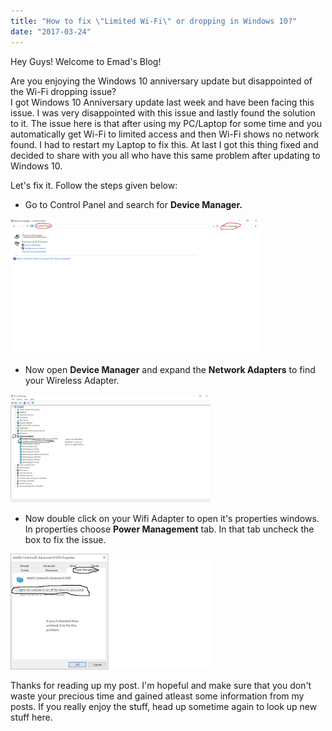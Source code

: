 ```yaml
---
title: "How to fix \"Limited Wi-Fi\" or dropping in Windows 10?"
date: "2017-03-24"
---
```


Hey Guys! Welcome to Emad's Blog!  
  
Are you enjoying the Windows 10 anniversary update but disappointed of the Wi-Fi dropping issue?  
I got Windows 10 Anniversary update last week and have been facing this issue. I was very disappointed with this issue and lastly found the solution to it. The issue here is that after using my PC/Laptop for some time and you automatically get Wi-Fi to limited access and then Wi-Fi shows no network found. I had to restart my Laptop to fix this. At last I got this thing fixed and decided to share with you all who have this same problem after updating to Windows 10. 
  
Let's fix it. Follow the steps given below:  
  

- Go to Control Panel and search for **Device Manager.**

[![](images/1.png)](https://3.bp.blogspot.com/-svis0HcN0Lk/WNUB_m_MTsI/AAAAAAAAE84/uEIfNWVNFEU5oTODDmIQyy-5veVaaaXHACLcB/s1600/1.png)

- Now open **Device Manager** and expand the **Network Adapters** to find your Wireless Adapter.

[![](images/2.png)](https://3.bp.blogspot.com/-QMiqy4PO640/WNUCldhq8sI/AAAAAAAAE9A/H05d8vjvZ1kiT1ZYLft59NhS3juh6uUSwCLcB/s1600/2.png)

  

- Now double click on your Wifi Adapter to open it's properties windows. In properties choose **Power Management** tab. In that tab uncheck the box to fix the issue.

  

[![](images/3.png)](https://1.bp.blogspot.com/-drBSetfjQoM/WNUDT_84LHI/AAAAAAAAE9I/IXqBMkuEleoXl-2uX58illROiC9DWR09gCLcB/s1600/3.png)

  

  

Thanks for reading up my post. I'm hopeful and make sure that you don't waste your precious time and gained atleast some information from my posts. If you really enjoy the stuff, head up sometime again to look up new stuff here.
